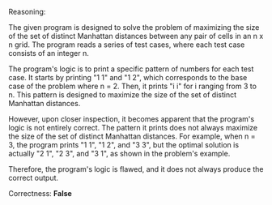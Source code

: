 Reasoning:

The given program is designed to solve the problem of maximizing the size of the set of distinct Manhattan distances between any pair of cells in an n x n grid. The program reads a series of test cases, where each test case consists of an integer n.

The program's logic is to print a specific pattern of numbers for each test case. It starts by printing "1 1" and "1 2", which corresponds to the base case of the problem where n = 2. Then, it prints "i i" for i ranging from 3 to n. This pattern is designed to maximize the size of the set of distinct Manhattan distances.

However, upon closer inspection, it becomes apparent that the program's logic is not entirely correct. The pattern it prints does not always maximize the size of the set of distinct Manhattan distances. For example, when n = 3, the program prints "1 1", "1 2", and "3 3", but the optimal solution is actually "2 1", "2 3", and "3 1", as shown in the problem's example.

Therefore, the program's logic is flawed, and it does not always produce the correct output.

Correctness: **False**